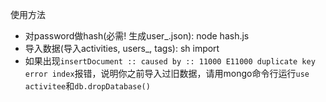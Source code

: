 使用方法
- 对password做hash(必需! 生成user\_.json): node hash.js
- 导入数据(导入activities, users\_, tags): sh import
- 如果出现`insertDocument :: caused by :: 11000 E11000 duplicate key error index`报错，说明你之前导入过旧数据，请用mongo命令行运行`use activitee`和`db.dropDatabase()`
